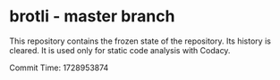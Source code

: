 # brotli - master branch

This repository contains the frozen state of the repository.
Its history is cleared. It is used only for static code
analysis with Codacy.

Commit Time: 1728953874